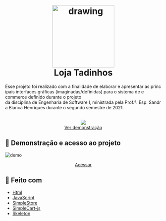 <h1 align="center"><img src="https://user-images.githubusercontent.com/90652800/183514511-21aad576-78d3-4c83-a336-e7236ba2481b.png" alt="drawing" width="200"/> <br> Loja Tadinhos  </h1>
Esse projeto foi realizado com a finalidade de elaborar e apresentar as principais interfaces gráficas (imaginadas/definidas) para o sistema de e commerce definido durante o projeto da disciplina de Engenharia de Software I, ministrada pela Prof.ª. Esp. Sandra Bianca Henriques durante o segundo semestre de 2021.

<p align="center">
   <br>
   <img src="http://img.shields.io/static/v1?label=STATUS&message=CONCLUIDO&color=GREEN&style=for-the-badge"/>
   <br>
   <a href="https://enzogms.github.io/loja/">Ver demonstração</a>
</p>


## 📁 Demonstração e acesso ao projeto
![demo](https://user-images.githubusercontent.com/90652800/183522735-a0c63e8c-d260-4314-a09a-ef90fba1de24.gif)
<p align="center">
   <a href="https://enzogms.github.io/loja/">Acessar</a>
</p>


## :construction_worker: Feito com
 - [Html](https://html.spec.whatwg.org/multipage/)
 - [JavaScript](https://developer.mozilla.org/en-US/docs/Web/JavaScript)
 - [SimpleStore](http://chrisdiana.github.io/simplestore/)
 - [SimpleCart-js](https://github.com/wojodesign/simplecart-js)
 - [Skeleton](http://getskeleton.com/)
